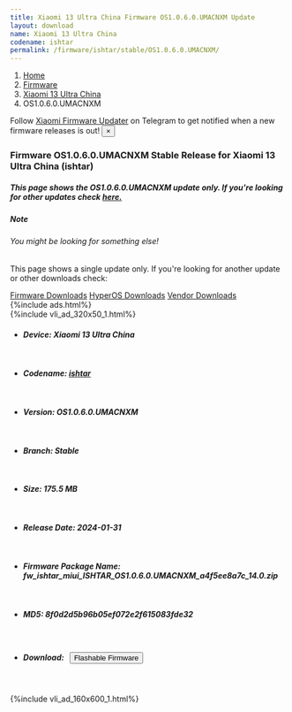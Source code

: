 ```yaml
---
title: Xiaomi 13 Ultra China Firmware OS1.0.6.0.UMACNXM Update
layout: download
name: Xiaomi 13 Ultra China
codename: ishtar
permalink: /firmware/ishtar/stable/OS1.0.6.0.UMACNXM/
---
```

<nav aria-label="breadcrumb">
    <ol class="breadcrumb">
        <li class="breadcrumb-item"><a href="/">Home</a></li>
        <li class="breadcrumb-item"><a href="/firmware/">Firmware</a></li>
        <li class="breadcrumb-item"><a href="/firmware/ishtar/">Xiaomi 13 Ultra China</a></li>
        <li class="breadcrumb-item active" aria-current="page">OS1.0.6.0.UMACNXM</li>
    </ol>
</nav>
<div class="alert alert-primary alert-dismissible fade show" role="alert">
    Follow <a href="https://t.me/XiaomiFirmwareUpdater" class="alert-link">Xiaomi Firmware Updater</a> on Telegram to get
    notified when a new firmware releases is out!
    <button type="button" class="close" data-dismiss="alert" aria-label="Close">
        <span aria-hidden="true">&times;</span>
    </button>
</div>
<div class="col-12 mx-auto">
    <h3 class="title bg-light p-2 rounded">Firmware OS1.0.6.0.UMACNXM Stable Release for Xiaomi 13 Ultra China (ishtar)</h3>
    <h5>This page shows the OS1.0.6.0.UMACNXM update only. If you're looking for other updates check
        <a href="/firmware/ishtar/">here.</a></h5>
    <div class="card">
        <div class="card-body">
            <h5 class="card-title">Note</h5>
            <h6 class="card-subtitle mb-2 text-muted">You might be looking for something else!</h6>
            <p class="card-text">This page shows a single update only.
                If you're looking for another update or other downloads check:</p>
            <a href="/firmware/" class="card-link">Firmware Downloads</a>
            <a href="/hyperos/" class="card-link">HyperOS Downloads</a>
            <a href="/vendor/" class="card-link">Vendor Downloads</a>
        </div>
    </div>
    {%include ads.html%}
    <div class="row justify-content-center">
        <div class="col-10" id="downloads">
                    <div class="card card-body">
            {%include vli_ad_320x50_1.html%}
            <ul class="list-unstyled">
                <li style="padding-bottom: 10px;">
                    <h5><b>Device: </b>Xiaomi 13 Ultra China</h5>
                </li>
                <li style="padding-bottom: 10px;">
                    <h5><b>Codename: </b> <a href="/firmware/ishtar/" target="_blank">ishtar</a> </h5>
                </li>
                <li style="padding-bottom: 10px;">
                    <h5><b>Version: </b>OS1.0.6.0.UMACNXM</h5>
                </li>
                <li style="padding-bottom: 10px;">
                    <h5><b>Branch: </b>Stable</h5>
                </li>
                <li style="padding-bottom: 10px;">
                    <h5><b>Size: </b>175.5 MB</h5>
                </li>
                <li style="padding-bottom: 10px;">
                    <h5><b>Release Date: </b>2024-01-31</h5>
                </li>
                <li style="padding-bottom: 10px;">
                    <h5><b>Firmware Package Name: </b><span id="filename" class="text-dark">fw_ishtar_miui_ISHTAR_OS1.0.6.0.UMACNXM_a4f5ee8a7c_14.0.zip</span></h5>
                </li>
                <li style="padding-bottom: 10px;">
                    <h5><b>MD5: </b><span id="md5" class="text-muted">8f0d2d5b96b05ef072e2f615083fde32</span></h5>
                </li>
                <li style="padding-bottom: 10px;">
                    <h5><b>Download: </b><button type="button" id="download" class="btn btn-primary"
                    style="margin: 7px;" onclick="redirect('fw_ishtar_miui_ISHTAR_OS1.0.6.0.UMACNXM_a4f5ee8a7c_14.0.zip'); return false;"><i class="fa fa-download"></i> Flashable Firmware</button></h5>
                </li>
            </ul>
        </div>
        </div>
        {%include vli_ad_160x600_1.html%}
    </div>
</div>
